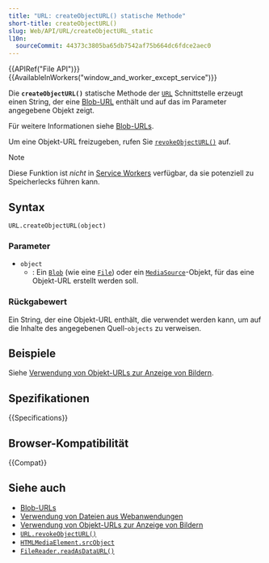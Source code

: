 ```yaml
---
title: "URL: createObjectURL() statische Methode"
short-title: createObjectURL()
slug: Web/API/URL/createObjectURL_static
l10n:
  sourceCommit: 44373c3805ba65db7542af75b664dc6fdce2aec0
---
```


{{APIRef("File API")}} {{AvailableInWorkers("window_and_worker_except_service")}}

Die **`createObjectURL()`** statische Methode der [`URL`](/de/docs/Web/API/URL) Schnittstelle
erzeugt einen String, der eine [Blob-URL](/de/docs/Web/URI/Reference/Schemes/blob) enthält und auf das im Parameter angegebene Objekt zeigt.

Für weitere Informationen siehe [Blob-URLs](/de/docs/Web/URI/Reference/Schemes/blob).

Um eine Objekt-URL freizugeben, rufen Sie [`revokeObjectURL()`](/de/docs/Web/API/URL/revokeObjectURL_static) auf.

> [!NOTE]
> Diese Funktion ist _nicht_ in [Service Workers](/de/docs/Web/API/Service_Worker_API) verfügbar, da sie
> potenziell zu Speicherlecks führen kann.

## Syntax

```js-nolint
URL.createObjectURL(object)
```

### Parameter

- `object`
  - : Ein [`Blob`](/de/docs/Web/API/Blob) (wie eine [`File`](/de/docs/Web/API/File)) oder ein [`MediaSource`](/de/docs/Web/API/MediaSource)-Objekt,
    für das eine Objekt-URL erstellt werden soll.

### Rückgabewert

Ein String, der eine Objekt-URL enthält, die verwendet werden kann, um auf die
Inhalte des angegebenen Quell-`objects` zu verweisen.

## Beispiele

Siehe [Verwendung von Objekt-URLs zur Anzeige von Bildern](/de/docs/Web/API/File_API/Using_files_from_web_applications#example_using_object_urls_to_display_images).

## Spezifikationen

{{Specifications}}

## Browser-Kompatibilität

{{Compat}}

## Siehe auch

- [Blob-URLs](/de/docs/Web/URI/Reference/Schemes/blob)
- [Verwendung von Dateien aus Webanwendungen](/de/docs/Web/API/File_API/Using_files_from_web_applications)
- [Verwendung von Objekt-URLs zur Anzeige von Bildern](/de/docs/Web/API/File_API/Using_files_from_web_applications#example_using_object_urls_to_display_images)
- [`URL.revokeObjectURL()`](/de/docs/Web/API/URL/revokeObjectURL_static)
- [`HTMLMediaElement.srcObject`](/de/docs/Web/API/HTMLMediaElement/srcObject)
- [`FileReader.readAsDataURL()`](/de/docs/Web/API/FileReader/readAsDataURL)
